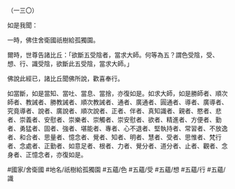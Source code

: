 （一三〇）

如是我聞：

一時，佛住舍衛國祇樹給孤獨園。

爾時，世尊告諸比丘：「欲斷五受陰者，當求大師。何等為五？謂色受陰，受、想、行、識受陰，欲斷此五受陰，當求大師。」

佛說此經已，諸比丘聞佛所說，歡喜奉行。

如當斷，如是當知、當吐、當息、當捨，亦復如是。如求大師，如是勝師者、順次師者、教誡者、勝教誡者、順次教誡者、通者、廣通者、圓通者、導者、廣導者、究竟導者、說者、廣說者、順次說者、正者、伴者、真知識者、親者、愍者、悲者、崇義者、安慰者、崇樂者、崇觸者、崇安慰者、欲者、精進者、方便者、勤者、勇猛者、固者、強者、堪能者、專者、心不退者、堅執持者、常習者、不放逸者、和合者、思量者、憶念者、覺者、知者、明者、慧者、受者、思惟者、梵行者、念處者、正勤者、如意足者、根者、力者、覺分者、道分者、止者、觀者、念身者、正憶念者，亦復如是。

#國家/舍衛國
#地名/祇樹給孤獨園
#五蘊/色
#五蘊/受
#五蘊/想
#五蘊/行
#五蘊/識
